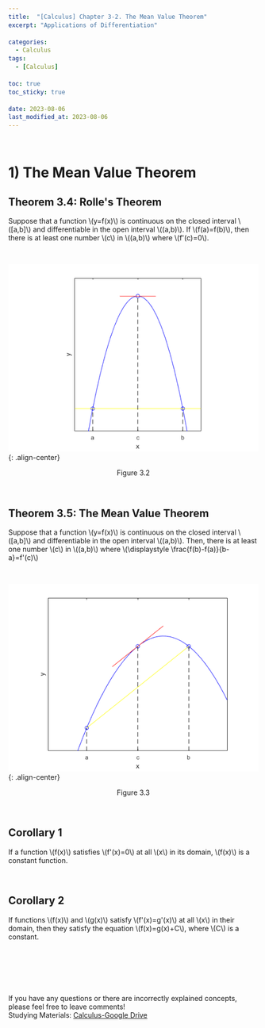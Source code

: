 ```yaml
---
title:  "[Calculus] Chapter 3-2. The Mean Value Theorem"
excerpt: "Applications of Differentiation"

categories:
  - Calculus
tags:
  - [Calculus]

toc: true
toc_sticky: true
 
date: 2023-08-06
last_modified_at: 2023-08-06
---
```


&nbsp;

# 1) The Mean Value Theorem
## Theorem 3.4: Rolle's Theorem
Suppose that a function \\(y=f(x)\\) is continuous on the closed interval \\([a,b]\\) and differentiable in the open interval \\((a,b)\\). If \\(f(a)=f(b)\\), then there is at least one number \\(c\\) in \\((a,b)\\) where \\(f'(c)=0\\).

&nbsp;

![image](/assets/images/calculus3.2.png){: .align-center}
<center>Figure 3.2</center>

&nbsp;

## Theorem 3.5: The Mean Value Theorem
Suppose that a function \\(y=f(x)\\) is continuous on the closed interval \\([a,b]\\) and differentiable in the open interval \\((a,b)\\). Then, there is at least one number \\(c\\) in \\((a,b)\\) where \\(\displaystyle \frac{f(b)-f(a)}{b-a}=f'(c)\\)

&nbsp;

![image](/assets/images/calculus3.3.png){: .align-center}
<center>Figure 3.3</center>

&nbsp;

## Corollary 1
If a function \\(f(x)\\) satisfies \\(f'(x)=0\\) at all \\(x\\) in its domain, \\(f(x)\\) is a constant function.

&nbsp;

## Corollary 2
If functions \\(f(x)\\) and \\(g(x)\\) satisfy \\(f'(x)=g'(x)\\) at all \\(x\\) in their domain, then they satisfy the equation \\(f(x)=g(x)+C\\), where \\(C\\) is a constant.

&nbsp;

&nbsp;

&nbsp;

If you have any questions or there are incorrectly explained concepts, please feel free to leave comments!\
Studying Materials: ​[Calculus-Google Drive](https://drive.google.com/drive/u/4/folders/1drK_vOgSmtsIKQOBA4gfI9Nj6-aPelun)
